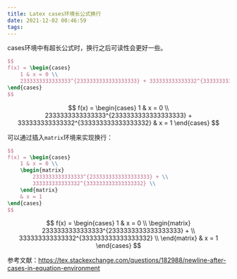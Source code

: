 ```yaml
---
title: Latex cases环境长公式换行
date: 2021-12-02 00:46:59
tags:
---
```


cases环境中有超长公式时，换行之后可读性会更好一些。

```tex
$$
f(x) = \begin{cases}
    1 & x = 0 \\
    2333333333333333^{2333333333333333333} + 333333333333332^{333333333333333332} & x = 1
\end{cases}
$$
```

$$
f(x) = \begin{cases}
    1 & x = 0 \\
    2333333333333333^{2333333333333333333} + 333333333333332^{333333333333333332} & x = 1
\end{cases}
$$

可以通过插入```matrix```环境来实现换行：

```tex
$$
f(x) = \begin{cases}
    1 & x = 0 \\
    \begin{matrix}
        2333333333333333^{2333333333333333333} + \\
        333333333333332^{333333333333333332} \\
    \end{matrix}
    & x = 1
\end{cases}
$$
```

$$
f(x) = \begin{cases}
    1 & x = 0 \\
    \begin{matrix}
        2333333333333333^{2333333333333333333} + \\
        333333333333332^{333333333333333332} \\
    \end{matrix}
    & x = 1
\end{cases}
$$

参考文献：<https://tex.stackexchange.com/questions/182988/newline-after-cases-in-equation-environment>
